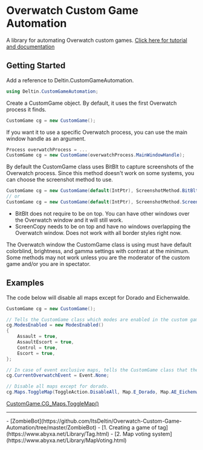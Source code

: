 # Overwatch Custom Game Automation
A library for automating Overwatch custom games.
[Click here for tutorial and documentation](https://www.abyxa.net/Library/Library.html)

## Getting Started

Add a reference to Deltin.CustomGameAutomation.
```C#
using Deltin.CustomGameAutomation;
```
Create a CustomGame object. By default, it uses the first Overwatch process it finds.
```C#
CustomGame cg = new CustomGame();
```
If you want it to use a specific Overwatch process, you can use the main window handle as an argument.
```C#
Process overwatchProcess = ...
CustomGame cg = new CustomGame(overwatchProcess.MainWindowHandle);
```
By default the CustomGame class uses BitBlt to capture screenshots of the Overwatch process. Since this method doesn't work on some systems, you can choose the screenshot method to use.
```C#
CustomGame cg = new CustomGame(default(IntPtr), ScreenshotMethod.BitBlt);
// or
CustomGame cg = new CustomGame(default(IntPtr), ScreenshotMethod.ScreenCopy);
```
- BitBlt does not require to be on top. You can have other windows over the Overwatch window and it will still work.
- ScreenCopy needs to be on top and have no windows overlapping the Overwatch window. Does not work with all border styles right now.

The Overwatch window the CustomGame class is using must have default colorblind, brightness, and gamma settings with contrast at the minimum. Some methods may not work unless you are the moderator of the custom game and/or you are in spectator.

## Examples

The code below will disable all maps except for Dorado and Eichenwalde.
```C#
CustomGame cg = new CustomGame();

// Tells the CustomGame class which modes are enabled in the custom game.
cg.ModesEnabled = new ModesEnabled()
{
	Assault = true,
	AssaultEscort = true,
	Control = true,
	Escort = true,
};

// In case of event exclusive maps, tells the CustomGame class that there are no Overwatch events currently.
cg.CurrentOverwatchEvent = Event.None;

// Disable all maps except for dorado.
cg.Maps.ToggleMap(ToggleAction.DisableAll, Map.E_Dorado, Map.AE_Eichenwalde);
```
[CustomGame.CG_Maps.ToggleMap()](https://www.abyxa.net/Library/CustomGame/Maps/ToggleMap.html "CustomGame.CG_Maps.ToggleMap()")

<hr>
- [ZombieBot](https://github.com/ItsDeltin/Overwatch-Custom-Game-Automation/tree/master/ZombieBot)
- [1. Creating a game of tag](https://www.abyxa.net/Library/Tag.html)
- [2. Map voting system](https://www.abyxa.net/Library/MapVoting.html)